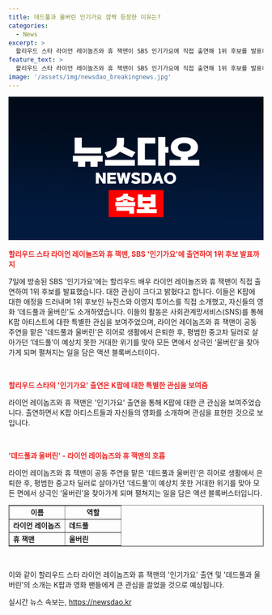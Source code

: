 ```yaml
---
title: 데드풀과 울버린 인기가요 깜짝 등장한 이유는?
categories:
  - News
excerpt: >
  할리우드 스타 라이언 레이놀즈와 휴 잭맨이 SBS 인기가요에 직접 출연해 1위 후보를 발표하며 K팝 아티스트들과의 인연을 공개했다. 두 배우는 K팝에 대한 애정을 드러내며 뉴진스와 이영지 투어스를 직접 소개하고 개봉을 앞둔 영화 데드풀과 울버린을 홍보했다. 라이언 레이놉즈는 SNS를 통해 K팝 아티스트에 대한 특별한 관심을 드러내었고, 휴 잭맨은 서울시 홍보대사로 활약한 바 있다. 함께 출연한 영화 데드풀과 울버린은 히어로 생활에서 은퇴한 데드풀과 울버린의 이야기를 다룬다.
feature_text: >
  할리우드 스타 라이언 레이놀즈와 휴 잭맨이 SBS 인기가요에 직접 출연해 1위 후보를 발표하며 K팝 아티스트들과의 인연을 공개했다. 두 배우는 K팝에 대한 애정을 드러내며 뉴진스와 이영지 투어스를 직접 소개하고 개봉을 앞둔 영화 데드풀과 울버린을 홍보했다. 라이언 레이놉즈는 SNS를 통해 K팝 아티스트에 대한 특별한 관심을 드러내었고, 휴 잭맨은 서울시 홍보대사로 활약한 바 있다. 함께 출연한 영화 데드풀과 울버린은 히어로 생활에서 은퇴한 데드풀과 울버린의 이야기를 다룬다.
image: '/assets/img/newsdao_breakingnews.jpg'
---
```


<p><img src="/assets/img/newsdao_breakingnews.jpg" alt="ranknews 속보" /></p>

<p><b><span style="color: #ee2323;">할리우드 스타 라이언 레이놀즈와 휴 잭맨, SBS '인기가요'에 출연하여 1위 후보 발표까지</span></b></p>

<p>7일에 방송된 SBS '인기가요'에는 할리우드 배우 라이언 레이놀즈와 휴 잭맨이 직접 출연하여 1위 후보를 발표했습니다. 대한 관심이 크다고 밝혔다고 합니다. 이들은 K팝에 대한 애정을 드러내며 1위 후보인 뉴진스와 이영지 투어스를 직접 소개했고, 자신들의 영화 '데드풀과 울버린'도 소개하였습니다. 이들의 활동은 사회관계망서비스(SNS)를 통해 K팝 아티스트에 대한 특별한 관심을 보여주었으며, 라이언 레이놉즈와 휴 잭맨이 공동 주연을 맡은 '데드풀과 울버린'은 히어로 생활에서 은퇴한 후, 평범한 중고차 딜러로 살아가던 ‘데드풀’이 예상치 못한 거대한 위기를 맞아 모든 면에서 상극인 ‘울버린’을 찾아가게 되며 펼쳐지는 일을 담은 액션 블록버스터이다.</p>

<p data-ke-size="size16">&nbsp;</p>

<p><b><span style="color: #ee2323;">할리우드 스타의 '인기가요' 출연은 K팝에 대한 특별한 관심을 보여줌</span></b></p>

<p>라이언 레이놉즈와 휴 잭맨은 '인기가요' 출연을 통해 K팝에 대한 큰 관심을 보여주었습니다. 출연하면서 K팝 아티스트들과 자신들의 영화를 소개하며 관심을 표현한 것으로 보입니다.</p>

<p data-ke-size="size16">&nbsp;</p>

<p><b><span style="color: #ee2323;">'데드풀과 울버린' - 라이언 레이놉즈와 휴 잭맨의 호흡</span></b></p>

<p>라이언 레이놉즈와 휴 잭맨이 공동 주연을 맡은 '데드풀과 울버린'은 히어로 생활에서 은퇴한 후, 평범한 중고차 딜러로 살아가던 ‘데드풀’이 예상치 못한 거대한 위기를 맞아 모든 면에서 상극인 ‘울버린’을 찾아가게 되며 펼쳐지는 일을 담은 액션 블록버스터입니다.</p>

<table style="width: 100%;" border="1">
<tbody>
<tr>
<td style="text-align: center; height: 17px;"><b>이름</b></td>
<td style="text-align: center; height: 17px;"><b>역할</b></td>
</tr>
<tr>
<td style="text-align: left; width: 49.3333%;"><b>라이언 레이놉즈</b></td>
<td style="text-align: left; width: 49.3333%;"><b>데드풀</b></td>
</tr>
<tr>
<td style="text-align: left; width: 49.3333%;"><b>휴 잭맨</b></td>
<td style="text-align: left; width: 49.3333%;"><b>울버린</b></td>
</tr>
</tbody>
</table>

<p data-ke-size="size16">&nbsp;</p>

<p>이와 같이 할리우드 스타 라이언 레이놉즈와 휴 잭맨의 '인기가요' 출연 및 '데드풀과 울버린'의 소개는 K팝과 영화 팬들에게 큰 관심을 끌었을 것으로 예상됩니다.</p>
실시간 뉴스 속보는, <a href="https://newsdao.kr" rel="dofollow">https://newsdao.kr</a>


